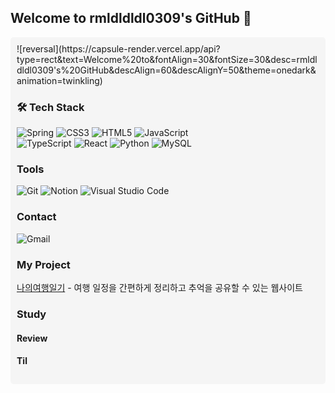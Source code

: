 ## Welcome to rmldldldl0309's GitHub 👋
<div style="background-color: rgba(238, 238, 238, 0.5); padding: 10px; border-radius: 5px;"/>
![reversal](https://capsule-render.vercel.app/api?type=rect&text=Welcome%20to&fontAlign=30&fontSize=30&desc=rmldldldl0309's%20GitHub&descAlign=60&descAlignY=50&theme=onedark&animation=twinkling)

### 🛠 Tech Stack
![Spring](https://img.shields.io/badge/spring-%236DB33F.svg?style=for-the-badge&logo=spring&logoColor=white)
![CSS3](https://img.shields.io/badge/css3-%231572B6.svg?style=for-the-badge&logo=css3&logoColor=white)
![HTML5](https://img.shields.io/badge/html5-%23E34F26.svg?style=for-the-badge&logo=html5&logoColor=white)
![JavaScript](https://img.shields.io/badge/javascript-%23323330.svg?style=for-the-badge&logo=javascript&logoColor=%23F7DF1E)
<br/>
![TypeScript](https://img.shields.io/badge/typescript-%23007ACC.svg?style=for-the-badge&logo=typescript&logoColor=white)
![React](https://img.shields.io/badge/react-%2320232a.svg?style=for-the-badge&logo=react&logoColor=%2361DAFB)
![Python](https://img.shields.io/badge/python-3670A0?style=for-the-badge&logo=python&logoColor=ffdd54)
![MySQL](https://img.shields.io/badge/mysql-4479A1.svg?style=for-the-badge&logo=mysql&logoColor=white)

### Tools
![Git](https://img.shields.io/badge/git-%23F05033.svg?style=for-the-badge&logo=git&logoColor=white)
![Notion](https://img.shields.io/badge/Notion-%23000000.svg?style=for-the-badge&logo=notion&logoColor=white)
![Visual Studio Code](https://img.shields.io/badge/Visual%20Studio%20Code-0078d7.svg?style=for-the-badge&logo=visual-studio-code&logoColor=white)

### Contact
![Gmail](https://img.shields.io/badge/kimsangheon0309@gmail.com-D14836?style=for-the-badge&logo=gmail&logoColor=white)

### My Project
[나의여행일기](https://classic-coaster-e95.notion.site/e004e0cde0e54b819a259e91e8b33860?pvs=4) - 여행 일정을 간편하게 정리하고 추억을 공유할 수 있는 웹사이트
### Study
#### Review
#### Til


